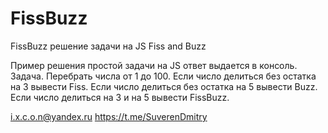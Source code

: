 # FissBuzz
FissBuzz решение задачи на JS Fiss and Buzz

Пример решения простой задачи на JS ответ выдается в консоль.
Задача. Перебрать числа от 1 до 100.
Если число делиться без остатка на 3 вывести Fiss.
Если число делиться без остатка на 5 вывести Buzz.
Если число делиться на 3 и на 5 вывести FissBuzz.

i.x.c.o.n@yandex.ru
https://t.me/SuverenDmitry
